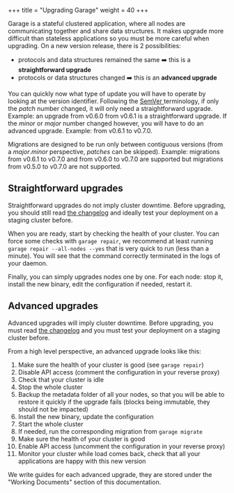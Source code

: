 +++
title = "Upgrading Garage"
weight = 40
+++

Garage is a stateful clustered application, where all nodes are communicating together and share data structures.
It makes upgrade more difficult than stateless applications so you must be more careful when upgrading.
On a new version release, there is 2 possibilities:
  - protocols and data structures remained the same ➡️ this is a **straightforward upgrade**
  - protocols or data structures changed  ➡️  this is an **advanced upgrade**

You can quickly now what type of update you will have to operate by looking at the version identifier.
Following the [SemVer ](https://semver.org/) terminology, if only the *patch* number changed, it will only need a straightforward upgrade.
Example: an upgrade from v0.6.0 from v0.6.1 is a straightforward upgrade.
If the *minor* or *major* number changed however, you will have to do an advanced upgrade. Example: from v0.6.1 to v0.7.0.

Migrations are designed to be run only between contiguous versions (from a *major*.*minor* perspective, *patches* can be skipped).
Example: migrations from v0.6.1 to v0.7.0 and from v0.6.0 to v0.7.0 are supported but migrations from v0.5.0 to v0.7.0 are not supported.

## Straightforward upgrades

Straightforward upgrades do not imply cluster downtime.
Before upgrading, you should still read [the changelog](https://git.deuxfleurs.fr/Deuxfleurs/garage/releases) and ideally test your deployment on a staging cluster before.

When you are ready, start by checking the health of your cluster.
You can force some checks with `garage repair`, we recommend at least running `garage repair --all-nodes --yes` that is very quick to run (less than a minute).
You will see that the command correctly terminated in the logs of your daemon.

Finally, you can simply upgrades nodes one by one. 
For each node: stop it, install the new binary, edit the configuration if needed, restart it. 

## Advanced upgrades

Advanced upgrades will imply cluster downtime.
Before upgrading, you must read [the changelog](https://git.deuxfleurs.fr/Deuxfleurs/garage/releases) and you must test your deployment on a staging cluster before.

From a high level perspective, an advanced upgrade looks like this:
  1. Make sure the health of your cluster is good (see `garage repair`)
  2. Disable API access (comment the configuration in your reverse proxy)
  3. Check that your cluster is idle
  4. Stop the whole cluster
  5. Backup the metadata folder of all your nodes, so that you will be able to restore it quickly if the upgrade fails (blocks being immutable, they should not be impacted)
  6. Install the new binary, update the configuration
  7. Start the whole cluster
  8. If needed, run the corresponding migration from `garage migrate`
  9. Make sure the health of your cluster is good
  10. Enable API access (uncomment the configuration in your reverse proxy)
  11. Monitor your cluster while load comes back, check that all your applications are happy with this new version

We write guides for each advanced upgrade, they are stored under the "Working Documents" section of this documentation.
